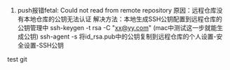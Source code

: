 <!--
 * @Author: your name
 * @Date: 2022-03-20 11:55:43
 * @LastEditTime: 2022-03-20 16:29:00
 * @LastEditors: Please set LastEditors
 * @Description: 打开koroFileHeader查看配置 进行设置: https://github.com/OBKoro1/koro1FileHeader/wiki/%E9%85%8D%E7%BD%AE
 * @FilePath: /fe_interview/git/git.md
-->
1. push报错fetal: Could not read from remote repository
原因：远程仓库没有本地仓库的公钥无法认证
解决方法：本地生成SSH公钥配置到远程仓库的公钥管理中
ssh-keygen -t rsa -C "xx@yy.com" (mac中测试这一步就能生成公钥)
ssh-agent -s
将id_rsa.pub中的公钥复制到远程仓库的个人设置-安全设置-SSH公钥

test git 
